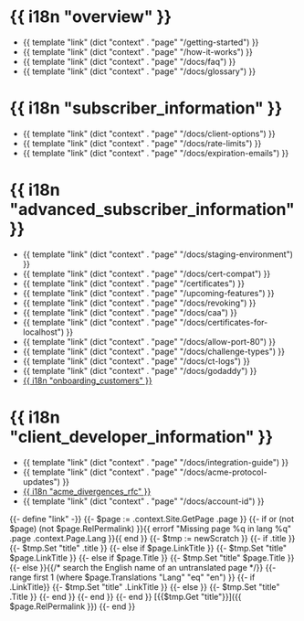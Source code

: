 
# {{ i18n "overview" }}

* {{ template "link" (dict "context" . "page" "/getting-started") }}
* {{ template "link" (dict "context" . "page" "/how-it-works") }}
* {{ template "link" (dict "context" . "page" "/docs/faq") }}
* {{ template "link" (dict "context" . "page" "/docs/glossary") }}

# {{ i18n "subscriber_information" }}

* {{ template "link" (dict "context" . "page" "/docs/client-options") }}
* {{ template "link" (dict "context" . "page" "/docs/rate-limits") }}
* {{ template "link" (dict "context" . "page" "/docs/expiration-emails") }}

# {{ i18n "advanced_subscriber_information" }}

* {{ template "link" (dict "context" . "page" "/docs/staging-environment") }}
* {{ template "link" (dict "context" . "page" "/docs/cert-compat") }}
* {{ template "link" (dict "context" . "page" "/certificates") }}
* {{ template "link" (dict "context" . "page" "/upcoming-features") }}
* {{ template "link" (dict "context" . "page" "/docs/revoking") }}
* {{ template "link" (dict "context" . "page" "/docs/caa") }}
* {{ template "link" (dict "context" . "page" "/docs/certificates-for-localhost") }}
* {{ template "link" (dict "context" . "page" "/docs/allow-port-80") }}
* {{ template "link" (dict "context" . "page" "/docs/challenge-types") }}
* {{ template "link" (dict "context" . "page" "/docs/ct-logs") }}
* {{ template "link" (dict "context" . "page" "/docs/godaddy") }}
* [{{ i18n "onboarding_customers" }}](/2019/10/09/onboarding-your-customers-with-lets-encrypt-and-acme.html)

# {{ i18n "client_developer_information" }}

* {{ template "link" (dict "context" . "page" "/docs/integration-guide") }}
* {{ template "link" (dict "context" . "page" "/docs/acme-protocol-updates") }}
* [{{ i18n "acme_divergences_rfc" }}](https://github.com/letsencrypt/boulder/blob/master/docs/acme-divergences.md)
* {{ template "link" (dict "context" . "page" "/docs/account-id") }}

{{- define "link" -}}
{{- $page := .context.Site.GetPage .page }}
{{- if or (not $page) (not $page.RelPermalink) }}{{ errorf "Missing page %q in lang %q" .page .context.Page.Lang }}{{ end }}
{{- $tmp := newScratch }}
{{- if .title }}
{{- $tmp.Set "title" .title }}
{{- else if $page.LinkTitle }}
{{- $tmp.Set "title" $page.LinkTitle }}
{{- else if $page.Title }}
{{- $tmp.Set "title" $page.Title }}
{{- else }}{{/* search the English name of an untranslated page */}}
    {{- range first 1 (where $page.Translations "Lang" "eq" "en") }}
        {{- if .LinkTitle}}
            {{- $tmp.Set "title" .LinkTitle }}
        {{- else }}
            {{- $tmp.Set "title" .Title }}
        {{- end }}
    {{- end }}
{{- end }}
[{{$tmp.Get "title"}}]({{ $page.RelPermalink }})
{{- end }}
